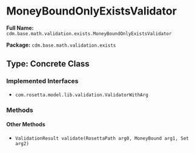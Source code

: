 # MoneyBoundOnlyExistsValidator

**Full Name:** `cdm.base.math.validation.exists.MoneyBoundOnlyExistsValidator`

**Package:** `cdm.base.math.validation.exists`

## Type: Concrete Class

### Implemented Interfaces

- `com.rosetta.model.lib.validation.ValidatorWithArg`

### Methods

#### Other Methods

- `ValidationResult validate(RosettaPath arg0, MoneyBound arg1, Set arg2)`

